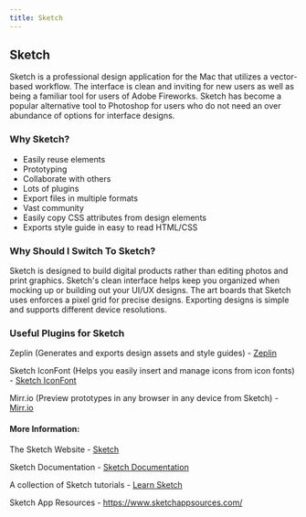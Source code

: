 ```yaml
---
title: Sketch
---
```

## Sketch

Sketch is a professional design application for the Mac that utilizes a vector-based workflow. The interface is clean and inviting for new users as well as being a familiar tool for users of Adobe Fireworks. Sketch has become a popular alternative tool to Photoshop for users who do not need an over abundance of options for interface designs.

### Why Sketch?

* Easily reuse elements
* Prototyping
* Collaborate with others
* Lots of plugins
* Export files in multiple formats
* Vast community
* Easily copy CSS attributes from design elements
* Exports style guide in easy to read HTML/CSS 

### Why Should I Switch To Sketch?

Sketch is designed to build digital products rather than editing photos and print graphics. Sketch's clean interface helps keep you organized when mocking up or building out your UI/UX designs. The art boards that Sketch uses enforces a pixel grid for precise designs. Exporting designs is simple and supports different device resolutions.

### Useful Plugins for Sketch

Zeplin (Generates and exports design assets and style guides) - <a href='https://zeplin.io/' target='_blank' rel='nofollow'>Zeplin</a>

Sketch IconFont (Helps you easily insert and manage icons from icon fonts) - <a href='https://github.com/keremciu/sketch-iconfont' target='_blank' rel='nofollow'>Sketch IconFont</a>

Mirr.io (Preview prototypes in any browser in any device from Sketch) - <a href='https://mirr.io/' target='_blank' rel='nofollow'>Mirr.io</a>

<!-- The article goes here, in GitHub-flavored Markdown. Feel free to add YouTube videos, images, and CodePen/JSBin embeds  -->

#### More Information:
<!-- Please add any articles you think might be helpful to read before writing the article -->

The Sketch Website - <a href='https://www.sketchapp.com' target='_blank' rel='nofollow'>Sketch</a>

Sketch Documentation - <a href='https://www.sketchapp.com/docs/' target='_blank' rel='nofollow'>Sketch Documentation</a>

A collection of Sketch tutorials - <a href='http://learnsketch.com/tutorials' target='_blank' rel='nofollow'>Learn Sketch</a>

Sketch App Resources - <a href='https://www.sketchappsources.com/' target="_blank" rel="nofollow">https://www.sketchappsources.com/</a>


